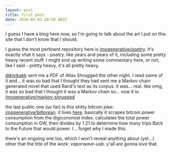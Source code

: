 ```yaml
---
layout: post
title: first post
date: 2018-03-03 18:59 AEST
---
```


I guess I have a blog here now, so I'm going to talk about the art I put on this site that I don't know that I should.

I guess the most pertinent repository here is [imogenerative/poetry](https://github.com/imogenerative/poetry). it's exactly vhat it says - poetry. like years and years of it, including some pretty heavy recent stuff. I might end up writing some commentary here, or not, like I said - pretty heavy, it's all pretty heavy.

[@kivikakk](https://github.com/kivikakk) sent me a PDF of Atlas Shrugged the other night. I read some of it and... it was so bad that I thought they had sent me a Markov chain generated novel that used Rand's text as its corpus. it was... real. like omg, it was so bad that I thought it was a Markov chain so... now it is: [imogenerative/markov-shrugged](https://github.com/imogenerative/markov-shrugged)

the last public one (so far) is this shitty bitcoin joke: [imogenerative/bitlorean](https://github.com/imogenerative/bitlorean). it lives [here](https://bitlorean.herokuapp.com). basically it scrapes bitcoin power consumption from the digiconomist index, calculates the total power consumption in GW, then divides by 1.21 to determine how many trips Back to the Future that would power. I... forget why I made this.

there's an ongoing one too, which I won't reveal anything about (yet...) other that the title of the work: _vaporwave-usb_. y'all are gonna love that.
